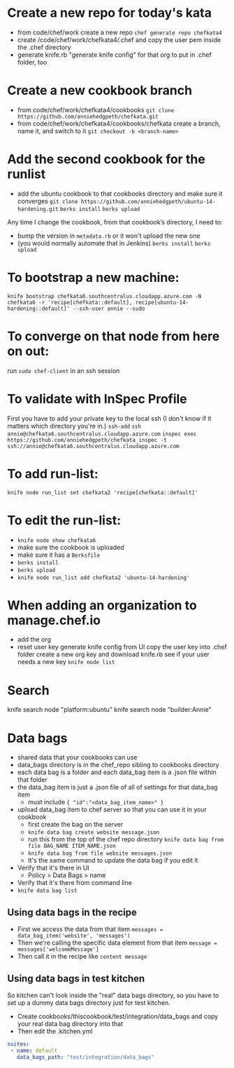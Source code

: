 # Create a new repo for today's kata
 - from code/chef/work create a new repo `chef generate repo chefkata4`
 - create /code/chef/work/chefkata4/.chef and copy the user pem inside the .chef directory
 - generate knife.rb "generate knife config" for that org to put in .chef folder, too

# Create a new cookbook branch
 - from code/chef/work/chefkata4/cookbooks `git clone https://github.com/anniehedgpeth/chefkata.git`
 - from code/chef/work/chefkata4/cookbooks/chefkata create a branch, name it, and switch to it  `git checkout -b <branch-name>`
 
# Add the second cookbook for the runlist
 - add the ubuntu cookbook to that cookbooks directory and make sure it converges `git clone https://github.com/anniehedgpeth/ubuntu-14-hardening.git`
`berks install`
`berks upload`


Any time I change the cookbook, from that cookbook’s directory, I need to:
 - bump the version in `metadata.rb` or it won't upload the new one
 - (you would normally automate that in Jenkins)
`berks install`
`berks upload`

# To bootstrap a new machine:

`knife bootstrap chefkata6.southcentralus.cloudapp.azure.com -N chefkata6 -r 'recipe[chefkata::default], recipe[ubuntu-14-hardening::default]' --ssh-user annie --sudo`

# To converge on that node from here on out:

run `sudo chef-client` in an ssh session

# To validate with InSpec Profile
First you have to add your private key to the local ssh (I don't know if it matters which directory you're in.)
`ssh-add`
`ssh annie@chefkata6.southcentralus.cloudapp.azure.com`
`inspec exec https://github.com/anniehedgpeth/chefkata_inspec -t ssh://annie@chefkata6.southcentralus.cloudapp.azure.com`

# To add run-list:

`knife node run_list set chefkata2 'recipe[chefkata::default]'`

# To edit the run-list:
 - `knife node show chefkata6`
 - make sure the cookbook is uploaded
 - make sure it has a `Berksfile`
 - `berks install`
 - `berks upload`
 - `knife node run_list add chefkata2 'ubuntu-14-hardening'`

# When adding an organization to manage.chef.io
 - add the org
 - reset user key
generate knife config from UI
copy the user key into .chef folder
create a new org key and download knife.rb
see if your user needs a new key
`knife node list`

# Search
knife search node "platform:ubuntu"
knife search node "builder:Annie"

# Data bags
 - shared data that your cookbooks can use
 - data_bags directory is in the chef_repo sibling to cookbooks directory
 - each data bag is a folder and each data_bag item is a .json file within that folder
 - the data_bag item is just a .json file of all of settings for that data_bag item
   - must include `{ "id":"<data_bag_item_name>" }`
 - upload data_bag item to chef server so that you can use it in your cookbook
   - first create the bag on the server
    - `knife data bag create website message.json`
   - run this from the top of the chef repo directory `knife data bag from file BAG_NAME ITEM_NAME.json`
   - `knife data bag from file website messages.json`
   - It's the same command to update the data bag if you edit it
 - Verify that it's there in UI 
   - Policy > Data Bags > name
 - Verify that it's there from command line 
  - `knife data bag list`

## Using data bags in the recipe
 - First we access the data from that item
 `messages = data_bag_item('website', 'messages')`
 - Then we're calling the specific data element from that item 
 `message = messages['welcomeMessage']`
 - Then call it in the recipe like `content message`

## Using data bags in test kitchen
So kitchen can't look inside the "real" data bags directory, so you have to set up a dummy data bags directory just for test kitchen.
 - Create cookbooks/thiscookbook/test/integration/data_bags and copy your real data bag directory into that
 - Then edit the .kitchen.yml

```yaml
suites:
 - name: default
   data_bags_path: "test/integration/data_bags"
```